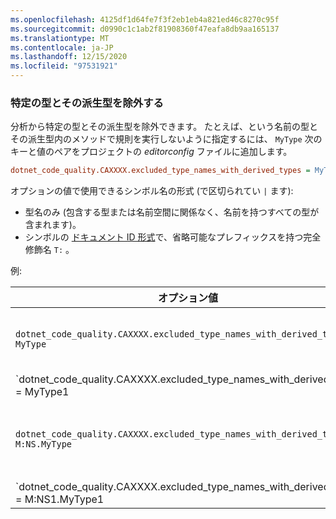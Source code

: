 ```yaml
---
ms.openlocfilehash: 4125df1d64fe7f3f2eb1eb4a821ed46c8270c95f
ms.sourcegitcommit: d0990c1c1ab2f81908360f47eafa8db9aa165137
ms.translationtype: MT
ms.contentlocale: ja-JP
ms.lasthandoff: 12/15/2020
ms.locfileid: "97531921"
---
```

### <a name="exclude-specific-types-and-their-derived-types"></a>特定の型とその派生型を除外する

分析から特定の型とその派生型を除外できます。 たとえば、という名前の型とその派生型内のメソッドで規則を実行しないように指定するには、 `MyType` 次のキーと値のペアをプロジェクトの *editorconfig* ファイルに追加します。

```ini
dotnet_code_quality.CAXXXX.excluded_type_names_with_derived_types = MyType
```

オプションの値で使用できるシンボル名の形式 (で区切られてい `|` ます):

- 型名のみ (包含する型または名前空間に関係なく、名前を持つすべての型が含まれます)。
- シンボルの [ドキュメント ID 形式](../../docs/csharp/programming-guide/xmldoc/processing-the-xml-file.md#id-strings)で、省略可能なプレフィックスを持つ完全修飾名 `T:` 。

例:

| オプション値 | まとめ |
| --- | --- |
|`dotnet_code_quality.CAXXXX.excluded_type_names_with_derived_types = MyType` | `MyType`と、そのすべての派生型と一致するすべての型を照合します。 |
|`dotnet_code_quality.CAXXXX.excluded_type_names_with_derived_types = MyType1|MyType2` | `MyType1`または `MyType2` すべての派生型のいずれかという名前のすべての型と一致します。 |
|`dotnet_code_quality.CAXXXX.excluded_type_names_with_derived_types = M:NS.MyType` | `MyType`指定された完全修飾名とそのすべての派生型を使用して、特定の型を照合します。 |
|`dotnet_code_quality.CAXXXX.excluded_type_names_with_derived_types = M:NS1.MyType1|M:NS2.MyType2` | 特定の型 `MyType1` と、 `MyType2` それぞれの完全修飾名、およびそのすべての派生型を照合します。 |
